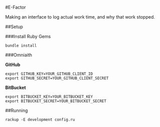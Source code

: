 #E-Factor

Making an interface to log actual work time, and why that work stopped.

##Setup

###Install Ruby Gems

`bundle install`

###Omniaith

**GitHub**

```
export GITHUB_KEY=YOUR_GITHUB_CLIENT_ID
export GITHUB_SECRET=YOUR_GITHUB_CLIENT_SECRET
```

**BitBucket**

```
export BITBUCKET_KEY=YOUR_BITBUCKET_KEY
export BITBUCKET_SECRET=YOUR_BITBUCKET_SECRET
```

##Running

`rackup -E development config.ru`